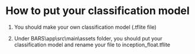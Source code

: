 # How to put your classification model

1. You should make your own classification model (.tflite file)

2. Under BARS\app\src\main\assets folder, you should put your classification model and rename your file to inception_float.tflite
